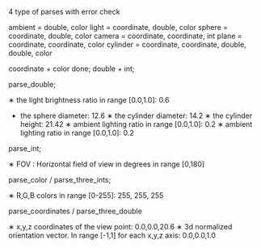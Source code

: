 4 type of parses with error check

ambient		= double, color
light		= coordinate, double, color
sphere		= coordinate, double, color
camera		= coordinate, coordinate, int
plane		= coordinate, coordinate, color
cylinder	= coordinate, coordinate, double, double, color

coordinate + color done;
double + int;

parse_double;

∗	the light brightness ratio in range [0.0,1.0]: 0.6
*	the sphere diameter: 12.6
∗	the cylinder diameter: 14.2
∗	the cylinder height: 21.42
∗	ambient lighting ratio in range [0.0,1.0]: 0.2
∗	ambient lighting ratio in range [0.0,1.0]: 0.2

parse_int;

∗	FOV : Horizontal field of view in degrees in range [0,180]

parse_color / parse_three_ints;

∗	R,G,B colors in range [0-255]: 255, 255, 255

parse_coordinates / parse_three_double

∗	x,y,z coordinates of the view point: 0.0,0.0,20.6
∗	3d normalized orientation vector. In range [-1,1] for each x,y,z axis: 0.0,0.0,1.0